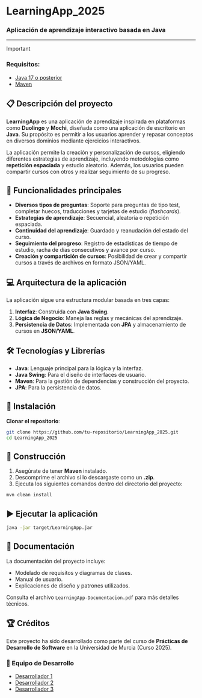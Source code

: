 # LearningApp_2025
### Aplicación de aprendizaje interactivo basada en Java

---

> [!IMPORTANT]
> ### Requisitos:
> - [Java 17 o posterior](https://www.oracle.com/java/technologies/downloads/)
> - [Maven](https://maven.apache.org/download.cgi)

## 📋 Descripción del proyecto
**LearningApp** es una aplicación de aprendizaje inspirada en plataformas como **Duolingo** y **Mochi**, diseñada como una aplicación de escritorio en **Java**. Su propósito es permitir a los usuarios aprender y repasar conceptos en diversos dominios mediante ejercicios interactivos.

La aplicación permite la creación y personalización de cursos, eligiendo diferentes estrategias de aprendizaje, incluyendo metodologías como **repetición espaciada** y estudio aleatorio. Además, los usuarios pueden compartir cursos con otros y realizar seguimiento de su progreso.

## 🚀 Funcionalidades principales
- **Diversos tipos de preguntas**: Soporte para preguntas de tipo test, completar huecos, traducciones y tarjetas de estudio (*flashcards*).
- **Estrategias de aprendizaje**: Secuencial, aleatoria o repetición espaciada.
- **Continuidad del aprendizaje**: Guardado y reanudación del estado del curso.
- **Seguimiento del progreso**: Registro de estadísticas de tiempo de estudio, racha de días consecutivos y avance por curso.
- **Creación y compartición de cursos**: Posibilidad de crear y compartir cursos a través de archivos en formato JSON/YAML.

## 💻 Arquitectura de la aplicación
La aplicación sigue una estructura modular basada en tres capas:
1. **Interfaz**: Construida con **Java Swing**.
2. **Lógica de Negocio**: Maneja las reglas y mecánicas del aprendizaje.
3. **Persistencia de Datos**: Implementada con **JPA** y almacenamiento de cursos en **JSON/YAML**.

## 🛠️ Tecnologías y Librerías
- **Java**: Lenguaje principal para la lógica y la interfaz.
- **Java Swing**: Para el diseño de interfaces de usuario.
- **Maven**: Para la gestión de dependencias y construcción del proyecto.
- **JPA**: Para la persistencia de datos.

## 🧩 Instalación
**Clonar el repositorio**:
```bash
git clone https://github.com/tu-repositorio/LearningApp_2025.git
cd LearningApp_2025
```

## 🔧 Construcción
1. Asegúrate de tener **Maven** instalado.
2. Descomprime el archivo si lo descargaste como un **.zip**.
3. Ejecuta los siguientes comandos dentro del directorio del proyecto:
```bash
mvn clean install
```

## ▶️ Ejecutar la aplicación
```bash
java -jar target/LearningApp.jar
```

## 📖 Documentación
La documentación del proyecto incluye:
- Modelado de requisitos y diagramas de clases.
- Manual de usuario.
- Explicaciones de diseño y patrones utilizados.

Consulta el archivo `LearningApp-Documentacion.pdf` para más detalles técnicos.

## 🏆 Créditos
Este proyecto ha sido desarrollado como parte del curso de **Prácticas de Desarrollo de Software** en la Universidad de Murcia (Curso 2025).

### 👥 Equipo de Desarrollo
- [Desarrollador 1](https://github.com/Desarrollador1)
- [Desarrollador 2](https://github.com/Desarrollador2)
- [Desarrollador 3](https://github.com/Desarrollador3)

